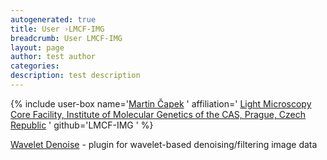 ```yaml
---
autogenerated: true
title: User ›LMCF-IMG
breadcrumb: User LMCF-IMG
layout: page
author: test author
categories: 
description: test description
---
```


{% include user-box name='[Martin Čapek](mailto_martin.capek_at_img.cas.cz) ' affiliation=' [Light Microscopy Core Facility, Institute of Molecular Genetics of the CAS, Prague, Czech Republic](https_//www.img.cas.cz/core-facilities/light-microscopy/) ' github='LMCF-IMG ' %}

[Wavelet Denoise](Wavelet_Denoise "wikilink") - plugin for wavelet-based denoising/filtering image data
